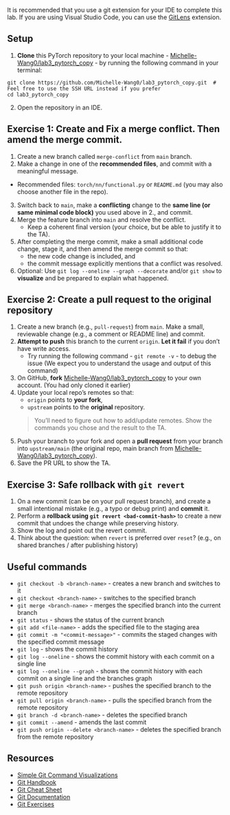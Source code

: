 
It is recommended that you use a git extension for your IDE to complete this lab. If you are using Visual Studio Code, you can use the [GitLens](https://marketplace.visualstudio.com/items?itemName=eamodio.gitlens) extension.

## Setup
1. **Clone** this PyTorch repository to your local machine - [Michelle-Wang0/lab3_pytorch_copy](https://github.com/Michelle-Wang0/lab3_pytorch_copy) - by running the following command in your terminal:

```
git clone https://github.com/Michelle-Wang0/lab3_pytorch_copy.git  # Feel free to use the SSH URL instead if you prefer
cd lab3_pytorch_copy
```

2. Open the repository in an IDE.


## Exercise 1: Create and Fix a merge conflict. Then amend the merge commit.

1. Create a new branch called `merge-conflict` from `main` branch.
2. Make a change in one of the **recommended files**, and commit with a meaningful message.
- Recommended files: `torch/nn/functional.py` or `README.md` (you may also choose another file in the repo).
3. Switch back to `main`, make a **conflicting** change to the **same line (or same minimal code block)** you used above in 2., and commit.  
4. Merge the feature branch into `main` and resolve the conflict.  
   - Keep a coherent final version (your choice, but be able to justify it to the TA).  
5. After completing the merge commit, make a small additional code change, stage it, and then amend the merge commit so that:
   - the new code change is included, and  
   - the commit message explicitly mentions that a conflict was resolved. 
6. Optional: Use `git log --oneline --graph --decorate` and/or `git show` to **visualize** and be prepared to explain what happened.


## Exercise 2: Create a pull request to the original repository

1. Create a new branch (e.g., `pull-request`) from `main`. Make a small, reviewable change (e.g., a comment or README line) and commit.  
2. **Attempt to push** this branch to the current `origin`. **Let it fail** if you don’t have write access. 
   - Try running the following command - `git remote -v` - to debug the issue (We expect you to understand the usage and output of this command)
3. On GitHub, **fork** [Michelle-Wang0/lab3_pytorch_copy](https://github.com/Michelle-Wang0/lab3_pytorch_copy) to your own account. (You had only cloned it earlier)
4. Update your local repo’s remotes so that:
   - `origin` points to **your fork**,
   - `upstream` points to the **original** repository.
   > You’ll need to figure out how to add/update remotes. Show the commands you chose and the result to the TA.
5. Push your branch to your fork and open a **pull request** from your branch into `upstream/main` (the original repo, main branch from [Michelle-Wang0/lab3_pytorch_copy](https://github.com/Michelle-Wang0/lab3_pytorch_copy)).  
6. Save the PR URL to show the TA.

## Exercise 3: Safe rollback with `git revert`
1. On a new commit (can be on your pull request branch), and create a small intentional mistake (e.g., a typo or debug print) and **commit** it.  
2. Perform a **rollback using `git revert <bad-commit-hash>`** to create a new commit that undoes the change while preserving history.  
3. Show the log and point out the revert commit.  
4. Think about the question: when `revert` is preferred over `reset`? (e.g., on shared branches / after publishing history)


## Useful commands

- `git checkout -b <branch-name>` - creates a new branch and switches to it
- `git checkout <branch-name>` - switches to the specified branch
- `git merge <branch-name>` - merges the specified branch into the current branch
- `git status` - shows the status of the current branch
- `git add <file-name>` - adds the specified file to the staging area
- `git commit -m "<commit-message>"` - commits the staged changes with the specified commit message
- `git log` - shows the commit history
- `git log --oneline` - shows the commit history with each commit on a single line
- `git log --oneline --graph` - shows the commit history with each commit on a single line and the branches graph
- `git push origin <branch-name>` - pushes the specified branch to the remote repository
- `git pull origin <branch-name>` - pulls the specified branch from the remote repository
- `git branch -d <branch-name>` - deletes the specified branch
- `git commit --amend` - amends the last commit
- `git push origin --delete <branch-name>` - deletes the specified branch from the remote repository


## Resources
- [Simple Git Command Visualizations](https://learngitbranching.js.org/)
- [Git Handbook](https://guides.github.com/introduction/git-handbook/)
- [Git Cheat Sheet](https://education.github.com/git-cheat-sheet-education.pdf)
- [Git Documentation](https://git-scm.com/doc)
- [Git Exercises](https://gitexercises.fracz.com/)

